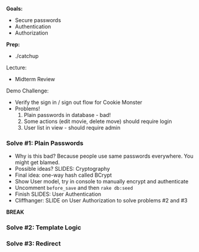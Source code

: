 **Goals:**

- Secure passwords
- Authentication
- Authorization


**Prep:**

- ./catchup

Lecture:
  - Midterm Review


Demo Challenge:
  - Verify the sign in / sign out flow for Cookie Monster
  - Problems!  
      1. Plain passwords in database - bad!
      3. Some actions (edit movie, delete move) should require login
      2. User list in view - should require admin

### Solve #1: Plain Passwords

* Why is this bad?  Because people use same passwords everywhere.  You might get blamed.
* Possible ideas? SLIDES: Cryptography
* Final idea: one-way hash called BCrypt
* Show User model, try in console to manually encrypt and authenticate
* Uncomment `before_save` and then `rake db:seed`
* Finish SLIDES: User Authentication
* Cliffhanger: SLIDE on User Authorization to solve problems #2 and #3

**BREAK**

### Solve #2: Template Logic
### Solve #3: Redirect
